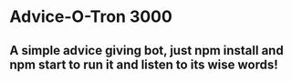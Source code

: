 # Advice-O-Tron 3000

## A simple advice giving bot, just npm install and npm start to run it and listen to its wise words!
